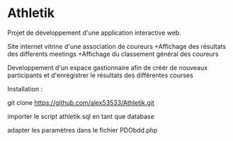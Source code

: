 # Athletik

Projet de développement d'une application interactive web.

Site internet vitrine d'une association de coureurs
+Affichage des résultats des differents meetings
+Affichage du classement général des coureurs

Developpement d'un espace gastionnaire afin de créér de
nouveaux participants et d'enregistrer le résultats des 
différentes courses

Installation :

git clone https://github.com/alex53533/Athletik.git

importer le script athletik.sql en tant que database

adapter les paramètres dans le fichier PDObdd.php
